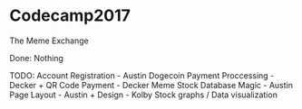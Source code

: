 # Codecamp2017

The Meme Exchange

Done: Nothing

TODO:
	Account Registration - Austin
	Dogecoin Payment Proccessing - Decker
		+ QR Code Payment - Decker
	Meme Stock Database Magic - Austin
	Page Layout - Austin
		+ Design - Kolby
	Stock graphs / Data visualization
